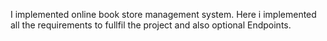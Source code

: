 I implemented online book store management system. Here i implemented all the requirements to fullfil the project and also optional Endpoints.
